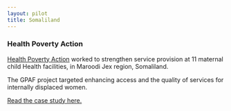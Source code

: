 ```yaml
---
layout: pilot
title: Somaliland
---
```

### Health Poverty Action

[Health Poverty Action](http://www.healthpovertyaction.org) worked to strengthen service provision at 11 maternal child Health facilities, in Maroodi Jex region, Somaliland.

The GPAF project targeted enhancing access and the quality of services for internally displaced women.  

[Read the case study here.](http://cdn.worldvision.org.uk/files/5114/6056/3577/Somaliland1.pdf)
